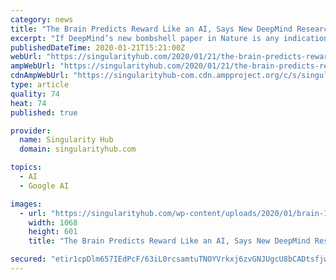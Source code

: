 ```yaml
---
category: news
title: "The Brain Predicts Reward Like an AI, Says New DeepMind Research"
excerpt: "If DeepMind’s new bombshell paper in Nature is any indication, a common approach in AI, one that’s led to humanity’s defeat in the game of Go against machines, may have the answer. We all subconsciously learn complex behaviors in response to positive ..."
publishedDateTime: 2020-01-21T15:21:00Z
webUrl: "https://singularityhub.com/2020/01/21/the-brain-predicts-reward-like-an-ai-says-new-deepmind-research/"
ampWebUrl: "https://singularityhub.com/2020/01/21/the-brain-predicts-reward-like-an-ai-says-new-deepmind-research/amp/"
cdnAmpWebUrl: "https://singularityhub-com.cdn.ampproject.org/c/s/singularityhub.com/2020/01/21/the-brain-predicts-reward-like-an-ai-says-new-deepmind-research/amp/"
type: article
quality: 74
heat: 74
published: true

provider:
  name: Singularity Hub
  domain: singularityhub.com

topics:
  - AI
  - Google AI

images:
  - url: "https://singularityhub.com/wp-content/uploads/2020/01/brain-1787622_1280-dopaminergic-neurons-reward.jpg"
    width: 1068
    height: 601
    title: "The Brain Predicts Reward Like an AI, Says New DeepMind Research"

secured: "etir1cpDlm657IEdPcF/63iL0rcsamtuTNOYVrkxj6zvGNJUgcU8bCADtsfjwMUNGPhQ7NSmLMDA0JV3kfLiik07i29hcWYCFsO5M6E+nVZbILgSvrgqVZcX0UvbR4r29yp8Pl8gUL9GrjA7UHNTn9a+Ofo831X9J4QVQJY6J6B7EgO2/O0W8uqala44PQrAS9ZyHRGkUno2bsf6zYD3ZKqAa453U0iYDy+uIx/I51GsrT9J7Lg1XlH16Ao8UtTzV33yg7MtRzwPMU43ss29vPp5CXKvz1nfP1DLfnJZ4QJ98vRmld9Q1GEaW+SEBe8L;voFcXBabgvpc+JaTII5TjA=="
---
```


